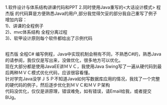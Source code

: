 1.软件设计与体系结构讲课代码和PPT
2.同时使用Java重写的<大话设计模式> 程杰版 的代码算是方便熟悉Java的用户,部分我觉得欠妥的部分我自己重写了例子
<br>增加内容：
<br>1)、讲课的全程例子
<br>2)、mvc体系结构 全程分离过程
<br>3)、软甲设计原则每个软件都给出了示例代码

<br>程杰版 全程C# 编写例程，Java中实现机制会稍有不同，不熟悉C#的，熟悉Java的请参阅，我仅仅是写出来，没做优化，很多地方可以优化。
<br>现在大部分都是使用JavaEE讲ＭＶＣ，我使用Java Swing写了一遍从硬代码到最后两种ＭＶＣ模式优化代码，应该很容看懂。
<br>针对学完Java没学ＪＳＰ不知道Java如何写数据库应用的情况，我找了一个完整的硬代码的例子，然后逐步优化到ＭＶＣ和ＭＶＰ架构
<br>代码没优化，仅仅是讲原理，错误难免，如有错误，请Email给我，或者提交BUg。
